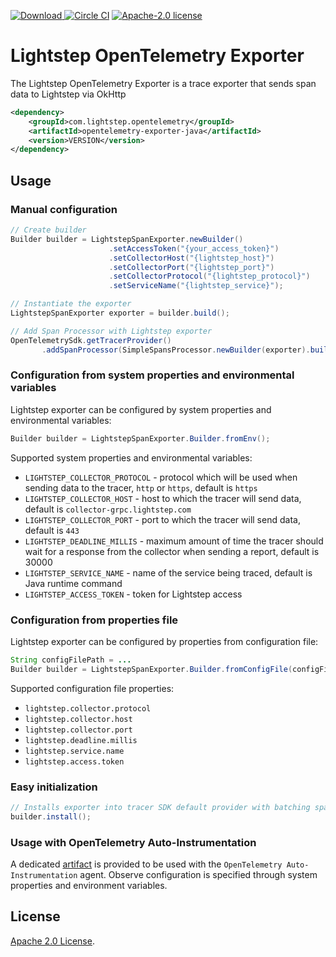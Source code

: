 [ ![Download](https://api.bintray.com/packages/lightstep/maven/lightstep-opentelemetry-exporter/images/download.svg) ](https://bintray.com/lightstep/maven/lightstep-opentelemetry-exporter) [![Circle CI](https://circleci.com/gh/lightstep/opentelemetry-exporter-java.svg?style=shield)](https://circleci.com/gh/lightstep/opentelemetry-exporter-java) [![Apache-2.0 license](https://img.shields.io/badge/license-Apache%202.0-blue.svg)](https://opensource.org/licenses/Apache-2.0)

# Lightstep OpenTelemetry Exporter

The Lightstep OpenTelemetry Exporter is a trace exporter that sends span data to Lightstep via OkHttp

```xml
<dependency>
    <groupId>com.lightstep.opentelemetry</groupId>
    <artifactId>opentelemetry-exporter-java</artifactId>
    <version>VERSION</version>
</dependency>
```

## Usage

### Manual configuration

```java
// Create builder
Builder builder = LightstepSpanExporter.newBuilder()
                      .setAccessToken("{your_access_token}")
                      .setCollectorHost("{lightstep_host}")
                      .setCollectorPort("{lightstep_port}")
                      .setCollectorProtocol("{lightstep_protocol}")
                      .setServiceName("{lightstep_service}");

// Instantiate the exporter
LightstepSpanExporter exporter = builder.build();

// Add Span Processor with Lightstep exporter
OpenTelemetrySdk.getTracerProvider()
       .addSpanProcessor(SimpleSpansProcessor.newBuilder(exporter).build());
```

### Configuration from system properties and environmental variables

Lightstep exporter can be configured by system properties and environmental variables:

```java
Builder builder = LightstepSpanExporter.Builder.fromEnv();
```

Supported system properties and environmental variables:

* `LIGHTSTEP_COLLECTOR_PROTOCOL` - protocol which will be used when sending data to the tracer, `http` or `https`, default is `https`
* `LIGHTSTEP_COLLECTOR_HOST` -  host to which the tracer will send data, default is `collector-grpc.lightstep.com`
* `LIGHTSTEP_COLLECTOR_PORT` -  port to which the tracer will send data, default is `443`
* `LIGHTSTEP_DEADLINE_MILLIS` - maximum amount of time the tracer should wait for a response from the collector when sending a report, default is 30000
* `LIGHTSTEP_SERVICE_NAME` - name of the service being traced, default is Java runtime command
* `LIGHTSTEP_ACCESS_TOKEN` - token for Lightstep access

### Configuration from properties file

Lightstep exporter can be configured by properties from configuration file:

```java
String configFilePath = ...
Builder builder = LightstepSpanExporter.Builder.fromConfigFile(configFilePath);
```

Supported configuration file properties:

* `lightstep.collector.protocol`
* `lightstep.collector.host`
* `lightstep.collector.port`
* `lightstep.deadline.millis`
* `lightstep.service.name`
* `lightstep.access.token`

### Easy initialization

```java
// Installs exporter into tracer SDK default provider with batching span processor.
builder.install();
```

### Usage with OpenTelemetry Auto-Instrumentation

A dedicated [artifact](auto-exporter/) is provided to be used with the `OpenTelemetry Auto-Instrumentation` agent.
Observe configuration is specified through system properties and environment variables.

## License

[Apache 2.0 License](./LICENSE).
